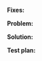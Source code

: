 <!-- [1] Please search for existing PR first, the duplicate PR may not be received.
If the PR has the same fix/enhancement as other, please related them together and explain in step [5].
-->

<!-- [2] Please do not create a PR without creating an issue first.
List issues to be fixed.
-->
**Fixes:**


<!-- [3] Describe what the PR fixes or enhances. -->
**Problem:**


<!-- [4] Describe what the PR does. -->
**Solution:**


<!-- [5] Describe the plan for regression testing, if no, just write "None" in here.-->
**Test plan:**

